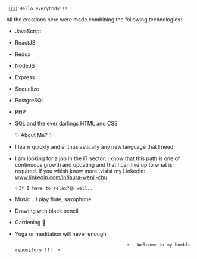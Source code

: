 
<!--
**Laura87-web/Laura87-web** is a ✨ _special_ ✨ repository because its `README.md` (this file) appears on your GitHub profile.



- 🔭 I’m currently working on ...
- 🌱 I’m currently learning ...
- 👯 I’m looking to collaborate on ...
- 🤔 I’m looking for help with ...
- 💬 Ask me about ...
- 📫 How to reach me: ...
- 😄 Pronouns: ...
- ⚡ Fun fact: ...
-->
     👋👋👋 Hello everybody!!! 

All the creations here were made combining the following technologies:
- JavaScript
- ReactJS
- Redux
- NodeJS
- Express
- Sequelize
- PostgreSQL
- PHP
- SQL
and the ever darlings HTML and CSS

     ✨ About Me? ✨
- I learn quickly and enthusiastically any new language that I need.
- I am looking for a job in the IT sector, I know that this path is one of continuous growth and updating and that I can live up to what is required.
If you whish know more..visist my Linkedin: www.linkedin.com/in/laura-wenli-chu

      ✨If I have to relax?😄 well..
- Music .. I play flute, saxophone
- Drawing with black pencil
- Gardening 🌱
- Yoga or meditation will never enough


                                                ⚡   Welcome to my humble repository !!!  ⚡
